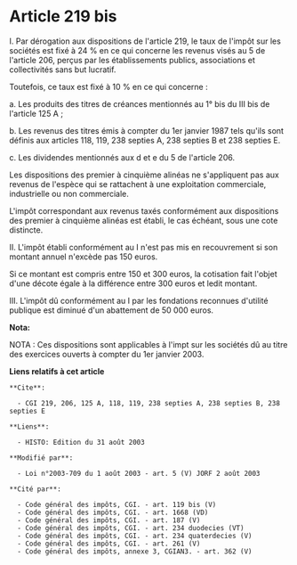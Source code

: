 # Article 219 bis

I. Par dérogation aux dispositions de l'article 219, le taux de l'impôt sur les sociétés est fixé à 24 % en ce qui concerne
les revenus visés au 5 de l'article 206, perçus par les établissements publics, associations et collectivités sans but
lucratif.

Toutefois, ce taux est fixé à 10 % en ce qui concerne :

a. Les produits des titres de créances mentionnés au 1° bis du III bis de l'article 125 A ;

b. Les revenus des titres émis à compter du 1er janvier 1987 tels qu'ils sont définis aux articles 118, 119, 238 septies A,
238 septies B et 238 septies E.

c. Les dividendes mentionnés aux d et e du 5 de l'article 206.

Les dispositions  des premier à cinquième alinéas ne s'appliquent pas aux revenus de l'espèce qui se rattachent à une
exploitation commerciale, industrielle ou non commerciale.

L'impôt correspondant aux revenus taxés conformément aux dispositions des premier à cinquième alinéas est établi, le cas
échéant, sous une cote distincte.

II. L'impôt établi conformément au I n'est pas mis en recouvrement si son montant annuel n'excède pas 150 euros.

Si ce montant est compris entre 150 et 300 euros, la cotisation fait l'objet d'une décote égale à la différence entre 300
euros et ledit montant.

III. L'impôt dû conformément au I par les fondations reconnues d'utilité publique est diminué d'un abattement de 50 000
euros.

**Nota:**

NOTA : Ces dispositions sont applicables à l'imp<cb>t sur les sociétés dû au titre des exercices ouverts à compter du 1er
janvier 2003.

</cb>

**Liens relatifs à cet article**

	**Cite**:

	  - CGI 219, 206, 125 A, 118, 119, 238 septies A, 238 septies B, 238 septies E

	**Liens**:

	  - HISTO: Edition du 31 août 2003

	**Modifié par**:

	  - Loi n°2003-709 du 1 août 2003 - art. 5 (V) JORF 2 août 2003

	**Cité par**:

	  - Code général des impôts, CGI. - art. 119 bis (V)
	  - Code général des impôts, CGI. - art. 1668 (VD)
	  - Code général des impôts, CGI. - art. 187 (V)
	  - Code général des impôts, CGI. - art. 234 duodecies (VT)
	  - Code général des impôts, CGI. - art. 234 quaterdecies (V)
	  - Code général des impôts, CGI. - art. 261 (V)
	  - Code général des impôts, annexe 3, CGIAN3. - art. 362 (V)
